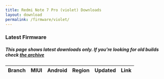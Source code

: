 ```yaml
---
title: Redmi Note 7 Pro (violet) Downloads
layout: download
permalink: /firmware/violet/
---
```


### Latest Firmware
##### This page shows latest downloads only. If you're looking for old builds check [the archive](/archive/firmware/violet/)


<div class="table-responsive-md" style="margin-top: 25px;">
<table id="firmware" class="compact table table-striped table-hover table-sm">
    <thead class="thead-dark">
        <tr>
            <th>Branch</th>
            <th>MIUI</th>
            <th>Android</th>
            <th>Region</th>
            <th>Updated</th>
            <th>Link</th>
        </tr>
    </thead>
    <script>loadFirmwareDownloads('violet', 'latest')</script>
</table>
</div>
